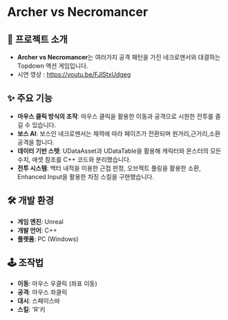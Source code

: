 # Archer vs Necromancer

## 📖 프로젝트 소개

* **Archer vs Necromancer**는 여러가지 공격 패턴을 가진 네크로맨서와 대결하는 Topdown 액션 게임입니다.
* 시연 영상 : https://youtu.be/FJlStxUdgeg

## ✨ 주요 기능

* **마우스 클릭 방식의 조작**: 마우스 클릭을 활용한 이동과 공격으로 시원한 전투를 즐길 수 있습니다.
* **보스 AI**: 보스인 네크로멘서는 체력에 따라 페이즈가 전환되며 원거리,근거리,소환 공격을 합니다.
* **데이터 기반 스텟**: UDataAsset과 UDataTable을 활용해 캐릭터와 몬스터의 모든 수치, 애셋 참조를 C++ 코드와 분리했습니다.
* **전투 시스템**: 백터 내적을 이용한 근접 판정, 오브젝트 풀링을 활용한 소환, Enhanced Input을 활용한 차징 스킬을 구현했습니다.

## 🛠️ 개발 환경

* **게임 엔진**: Unreal
* **개발 언어**: C++
* **플랫폼**: PC (Windows)

## 🕹️ 조작법

* **이동**: 마우스 우클릭 (좌표 이동)
* **공격**: 마우스 좌클릭
* **대시**: 스페이스바
* **스킬**: 'R'키
